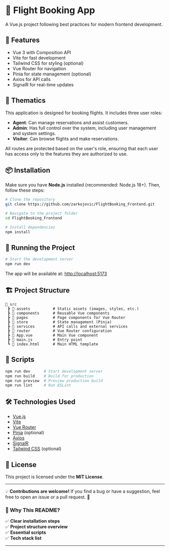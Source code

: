 # 🚀 Flight Booking App

A Vue.js project following best practices for modern frontend development.

## 📌 Features

- Vue 3 with Composition API
- Vite for fast development
- Tailwind CSS for styling (optional)
- Vue Router for navigation
- Pinia for state management (optional)
- Axios for API calls
- SignalR for real-time updates

## 🛫 Thematics

This application is designed for booking flights. It includes three user roles:

- **Agent**: Can manage reservations and assist customers.
- **Admin**: Has full control over the system, including user management and system settings.
- **Visitor**: Can browse flights and make reservations.

All routes are protected based on the user's role, ensuring that each user has access only to the features they are authorized to use.

## 📦 Installation

Make sure you have **Node.js** installed (recommended: Node.js 18+). Then, follow these steps:

```sh
# Clone the repository
git clone https://github.com/zarkojovic/FlightBooking_Frontend.git

# Navigate to the project folder
cd FlightBooking_Frontend

# Install dependencies
npm install
```

## 🚀 Running the Project

```sh
# Start the development server
npm run dev
```
The app will be available at: [http://localhost:5173](http://localhost:5173)

## 🏗️ Project Structure

```
📂 src
 ┣ 📂 assets          # Static assets (images, styles, etc.)
 ┣ 📂 components      # Reusable Vue components
 ┣ 📂 pages           # Page components for Vue Router
 ┣ 📂 store           # State management (Pinia)
 ┣ 📂 services        # API calls and external services
 ┣ 📂 router          # Vue Router configuration
 ┣ 📜 App.vue         # Main Vue component
 ┣ 📜 main.js         # Entry point
 ┗ 📜 index.html      # Main HTML template
```

## 📜 Scripts

```sh
npm run dev      # Start development server
npm run build    # Build for production
npm run preview  # Preview production build
npm run lint     # Run ESLint
```

## 🛠️ Technologies Used

- [Vue.js](https://vuejs.org/)
- [Vite](https://vitejs.dev/)
- [Vue Router](https://router.vuejs.org/)
- [Pinia](https://pinia.vuejs.org/) (optional)
- [Axios](https://axios-http.com/)
- [SignalR](https://dotnet.microsoft.com/apps/aspnet/signalr)
- [Tailwind CSS](https://tailwindcss.com/) (optional)


## 📄 License

This project is licensed under the **MIT License**.

---

💡 **Contributions are welcome!** If you find a bug or have a suggestion, feel free to open an issue or a pull request. 🚀

### **🔹 Why This README?**
✅ **Clear installation steps**  
✅ **Project structure overview**  
✅ **Essential scripts**  
✅ **Tech stack list**  

---